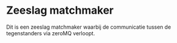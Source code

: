 # Zeeslag matchmaker
Dit is een zeeslag matchmaker waarbij de communicatie tussen de tegenstanders via zeroMQ verloopt.  

